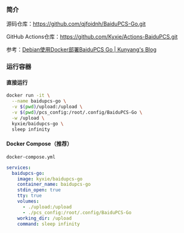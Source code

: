 ### 简介

源码仓库：https://github.com/qjfoidnh/BaiduPCS-Go.git

GitHub Actions仓库：https://github.com/Kyxie/Actions-BaiduPCS.git

参考：[Debian使用Docker部署BaiduPCS Go | Kunyang's Blog](http://localhost:1313/zh/blog/tech/router/baidupcs-go/)

### 运行容器

#### 直接运行

```bash
docker run -it \
  --name baidupcs-go \
  -v $(pwd)/upload:/upload \
  -v $(pwd)/pcs_config:/root/.config/BaiduPCS-Go \
  -w /upload \
  kyxie/baidupcs-go \
  sleep infinity
```

#### Docker Compose（推荐）

`docker-compose.yml`

```yml
services:
  baidupcs-go:
    image: kyxie/baidupcs-go
    container_name: baidupcs-go
    stdin_open: true
    tty: true
    volumes:
      - ./upload:/upload
      - ./pcs_config:/root/.config/BaiduPCS-Go
    working_dir: /upload
    command: sleep infinity
```